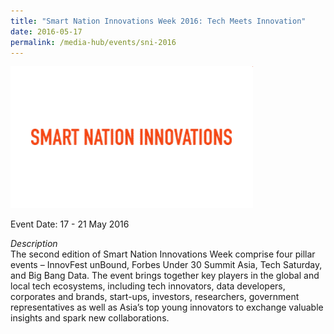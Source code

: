 ```yaml
---
title: "Smart Nation Innovations Week 2016: Tech Meets Innovation"
date: 2016-05-17
permalink: /media-hub/events/sni-2016
---
```


![Smart Nation Innovations Week 2016](/images/media-hub/events/smart-nation-innovations-2016.png)


Event Date: 17 - 21 May 2016

*Description*<br>
The second edition of Smart Nation Innovations Week comprise four pillar events – InnovFest unBound, Forbes Under 30 Summit Asia, Tech Saturday, and Big Bang Data. The event brings together key players in the global and local tech ecosystems, including tech innovators, data developers, corporates and brands, start-ups, investors, researchers, government representatives as well as Asia’s top young innovators to exchange valuable insights and spark new collaborations.